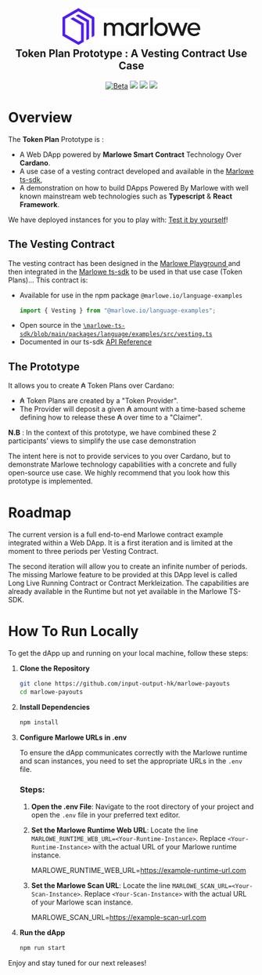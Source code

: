 <h2 align="center">
  <a href="" target="blank_">
    <img src="./doc/image/logo.svg" alt="Logo" height="75">
  </a>
  <br>
  Token Plan Prototype : A Vesting Contract Use Case  
</h2>

<div align="center">
  <a href=""><img src="https://img.shields.io/badge/stability-beta-33bbff.svg" alt="Beta"></a>
  <a href="./LICENSE"><img src="https://img.shields.io/badge/License-Apache_2.0-blue.svg"></a>
  <a href="https://discord.com/invite/cmveaxuzBn"><img src="https://img.shields.io/discord/826816523368005654?label=Chat%20on%20Discord"></a>
  <a href="https://iohk.zendesk.com/hc/en-us/requests/new"><img src="https://img.shields.io/badge/Support-orange"></a>
</div>

# Overview 

The **Token Plan** Prototype is :
 - A Web DApp powered by **Marlowe Smart Contract** Technology Over **Cardano**. 
 - A use case of a vesting contract developed and available in the [Marlowe ts-sdk](https://github.com/input-output-hk/marlowe-ts-sdk/),
 - A demonstration on how to build DApps Powered By Marlowe with well known mainstream web technologies such as **Typescript** & **React Framework**.

We have deployed instances for you to play with: [Test it by yourself](https://vesting-preprod.prod.scdev.aws.iohkdev.io/)!

## The Vesting Contract

The vesting contract has been designed in the <a href="https://play.marlowe.iohk.io" > Marlowe Playground </a> and then integrated in the [Marlowe ts-sdk](https://github.com/input-output-hk/marlowe-ts-sdk) to be used in that use case (Token Plans)... 
This contract is: 
 - Available for use in the npm package `@marlowe.io/language-examples`
    ```ts
    import { Vesting } from "@marlowe.io/language-examples";
    ```
 - Open source in the [`\marlowe-ts-sdk/blob/main/packages/language/examples/src/vesting.ts`](https://github.com/input-output-hk/marlowe-ts-sdk/blob/main/packages/language/examples/src/vesting.ts)
 - Documented in our ts-sdk [API Reference](https://input-output-hk.github.io/marlowe-ts-sdk/modules/_marlowe_io_language_examples.vesting.html)


## The Prototype 

It allows you to create ₳ Token Plans over Cardano: 
- ₳ Token Plans are created by a "Token Provider". 
- The Provider will deposit a given ₳ amount with a time-based scheme defining how to release these ₳ over time to a "Claimer". 

**N.B** : In the context of this prototype, we have combined these 2 participants' views to simplify the use case demonstration

The intent here is not to provide services to you over Cardano, but to demonstrate Marlowe technology capabilities with a concrete and fully open-source use case. We highly recommend that you look how this prototype is implemented.

# Roadmap
The current version is a full end-to-end Marlowe contract example integrated within a Web DApp. It is a first iteration and is limited at the moment to three periods per Vesting Contract.

The second iteration will allow you to create an infinite number of periods. The missing Marlowe feature to be provided at this DApp level is called Long Live Running Contract or Contract Merkleization. The capabilities are already available in the Runtime but not yet available in the Marlowe TS-SDK.

# How To Run Locally 

To get the dApp up and running on your local machine, follow these steps:

1. **Clone the Repository**
   ```bash
   git clone https://github.com/input-output-hk/marlowe-payouts
   cd marlowe-payouts

2. **Install Dependencies**
   ```bash
   npm install

4. **Configure Marlowe URLs in .env**

   To ensure the dApp communicates correctly with the Marlowe runtime and scan instances, you need to set the appropriate URLs in the `.env` file.

   ### Steps:

   1. **Open the .env File**:
      Navigate to the root directory of your project and open the `.env` file in your preferred text editor.

   2. **Set the Marlowe Runtime Web URL**:
      Locate the line `MARLOWE_RUNTIME_WEB_URL=<Your-Runtime-Instance>`. Replace `<Your-Runtime-Instance>` with the actual URL of your Marlowe runtime instance.

      MARLOWE_RUNTIME_WEB_URL=https://example-runtime-url.com

   3. **Set the Marlowe Scan URL**:
      Locate the line `MARLOWE_SCAN_URL=<Your-Scan-Instance>`. Replace `<Your-Scan-Instance>` with the actual URL of your Marlowe scan instance.

      MARLOWE_SCAN_URL=https://example-scan-url.com

3. **Run the dApp**
   ```bash
   npm run start

Enjoy and stay tuned for our next releases!